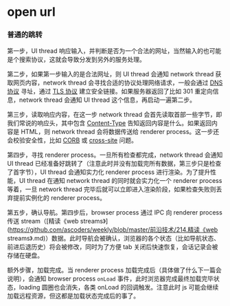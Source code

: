 # open url

### 普通的跳转

第一步，UI thread 响应输入，并判断是否为一个合法的网址，当然输入的也可能是个搜索协议，这就会导致分发到另外的服务处理。

第二步，如果第一步输入的是合法网址，则 UI thread 会通知 network thread 获取网页内容，network thread 会寻找合适的协议处理网络请求，一般会通过 [DNS 协议](https://en.wikipedia.org/wiki/Domain_Name_System) 寻址，通过 [TLS 协议](https://en.wikipedia.org/wiki/Transport_Layer_Security) 建立安全链接。如果服务器返回了比如 301 重定向信息，network thread 会通知 UI thread 这个信息，再启动一遍第二步。

第三步，读取响应内容，在这一步 network thread 会首先读取首部一些字节，即我们常说的响应头，其中包含 [Content-Type](https://developer.mozilla.org/en-US/docs/Web/HTTP/Basics_of_HTTP/MIME_types) 告知返回内容是什么。如果返回内容是 HTML，则 network thread 会将数据传送给 renderer process。这一步还会校验安全性，比如 [CORB](https://www.chromium.org/Home/chromium-security/corb-for-developers) 或 [cross-site](https://en.wikipedia.org/wiki/Cross-site_scripting) 问题。

第四步，寻找 renderer process。一旦所有检查都完成，network thread 会通知 UI thread 已经准备好跳转了（注意此时并没有加载完所有数据，第三步只是检查了首字节），UI thread 会通知实力化 renderer process 进行渲染。为了提升性能，UI thread 在通知 network thread 的同时就会实力化一个 renderer process 等着，一旦 network thread 完毕后就可以立即进入渲染阶段，如果检查失败则丢弃提前实例化的 renderer process。

第五步，确认导航。第四步后，browser process 通过 IPC 向 renderer process 传送 stream（[精读《web streams》](https://github.com/ascoders/weekly/blob/master/前沿技术/214.精读《web streams》.md)）数据。此时导航会被确认，浏览器的各个状态（比如导航状态、前进后退历史）将会被修改，同时为了方便 tab 关闭后快速恢复，会话记录会被存储在硬盘。

额外步骤，加载完成。当 renderer process 加载完成后（具体做了什么下一篇会说明），会通知 browser process `onLoad` 事件，此时浏览器完成最终加载完毕状态，loading 圆圈也会消失，各类 onLoad 的回调触发。注意此时 js 可能会继续加载远程资源，但这都是加载状态完成后的事了。